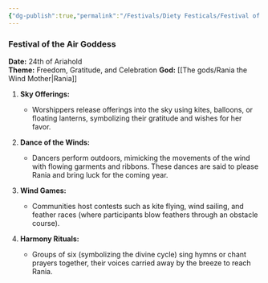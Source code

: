 ```yaml
---
{"dg-publish":true,"permalink":"/Festivals/Diety Festicals/Festival of the Air Goddess/","tags":["Festivals","Diety","Air","Calander"]}
---
```


### **Festival of the Air Goddess**

**Date:** 24th of Ariahold  
**Theme:** Freedom, Gratitude, and Celebration
**God:** [[The gods/Rania the Wind Mother\|Rania]]

1. **Sky Offerings:**
    
    - Worshippers release offerings into the sky using kites, balloons, or floating lanterns, symbolizing their gratitude and wishes for her favor.
2. **Dance of the Winds:**
    
    - Dancers perform outdoors, mimicking the movements of the wind with flowing garments and ribbons. These dances are said to please Rania and bring luck for the coming year.
3. **Wind Games:**
    
    - Communities host contests such as kite flying, wind sailing, and feather races (where participants blow feathers through an obstacle course).
4. **Harmony Rituals:**

	- Groups of six (symbolizing the divine cycle) sing hymns or chant prayers together, their voices carried away by the breeze to reach Rania.